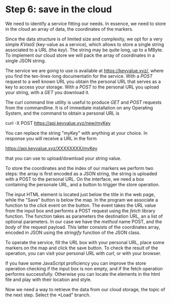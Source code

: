 # Step 6: save in the cloud

We need to identify a service fitting our needs. In essence, we need to store in the cloud an array of data, the coordinates of the markers.

Since the data structure is of limited size and complexity, we opt for a very simple *KVaaS* (key-value as a service), which allows to store a single string associated to a URL (the *key*). The string may be quite long, up to a MByte. To implement our cloud store we will pack the array of coordinates in a single JSON string.

The service we are going to use is available at https://keyvalue.xyz/, where you find the ten-lines-long documentatin for the service. With a *POST* request to a well known URL you obtain the personal URL that serves as a key to access your storage. With a *POST* to the personal URL you upload your string, with a *GET* you download it.

The curl command line utility is useful to produce *GET* and *POST* requests from the commandline. It is of immediate installation on any Operating System, and the command to obtain a personal URL is

  curl -X POST https://api.keyvalue.xyz/new/myKey

You can replace the string "myKey" with anything at your choice. In response you will receive a URL in the form

  https://api.keyvalue.xyz/XXXXXXXX/myKey

that you can use to upload/download your string value.

To store the coordinates and the index of our markers we perform two steps: the array is first encoded as a JSON string, the string is uploaded with a POST to the personal URL. On the interface, we need a box containing the personale URL, and a button to trigger the store operation.

The input HTML element is located just below the title in the web page, while the "Save" button is below the map. In the program we associate a function to the *click* event on the button. The event takes the URL value from the input box and performs a POST request using the *fetch* library function. The function takes as parameters the destination URL, an a list of optional parameters. In our case we have the *method* name POST, and the *body* of the request payload. This latter consists of the coordinates array, encoded in JSON using the *stringify* function of the JSON class.

To operate the service, fill the URL box with your personal URL, place some markers on the map and click the save button. To check the result of the operation, you can visit your personal URL with *curl*, or with your browser.

If you have some JavaScript proficiency you can improve the store operation checking if the input box is non empty, and if the fetch operation performs successfully. Otherwise you can locate the elements in the html file and play with their location and style.

Now we need a way to retrieve the data from our cloud storage, the topic of the next step. Select the *Load" branch. 